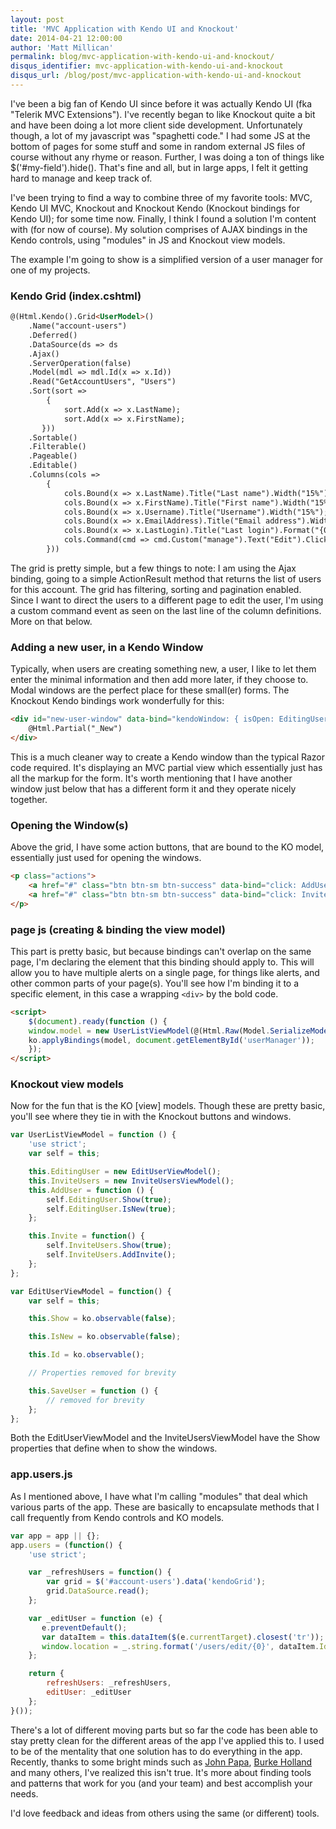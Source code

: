 ```yaml
---
layout: post
title: 'MVC Application with Kendo UI and Knockout'
date: 2014-04-21 12:00:00
author: 'Matt Millican'
permalink: blog/mvc-application-with-kendo-ui-and-knockout/
disqus_identifier: mvc-application-with-kendo-ui-and-knockout
disqus_url: /blog/post/mvc-application-with-kendo-ui-and-knockout
---
```


I've been a big fan of Kendo UI since before it was actually Kendo UI (fka "Telerik MVC Extensions").  I've recently began to like Knockout quite a bit and have been doing a lot more client side development.  Unfortunately though, a lot of my javascript was "spaghetti code."  I had some JS at the bottom of pages for some stuff and some in random external JS files of course without any rhyme or reason.  Further, I was doing a ton of things like $('#my-field').hide().  That's fine and all, but in large apps, I felt it getting hard to manage and keep track of.

I've been trying to find a way to combine three of my favorite tools: MVC, Kendo UI MVC, Knockout and Knockout Kendo (Knockout bindings for Kendo UI); for some time now.  Finally, I think I found a solution I'm content with (for now of course).  My solution comprises of AJAX bindings in the Kendo controls, using "modules" in JS and Knockout view models.

The example I'm going to show is a simplified version of a user manager for one of my projects.

### Kendo Grid (index.cshtml)

``` html
@(Html.Kendo().Grid<UserModel>()
    .Name("account-users")
    .Deferred()
    .DataSource(ds => ds
    .Ajax()
    .ServerOperation(false)
    .Model(mdl => mdl.Id(x => x.Id))
    .Read("GetAccountUsers", "Users")
    .Sort(sort =>
        {
            sort.Add(x => x.LastName);
            sort.Add(x => x.FirstName);
       }))
    .Sortable()
    .Filterable()
    .Pageable()
    .Editable()
    .Columns(cols =>
        {
            cols.Bound(x => x.LastName).Title("Last name").Width("15%");
            cols.Bound(x => x.FirstName).Title("First name").Width("15%");
            cols.Bound(x => x.Username).Title("Username").Width("15%");
            cols.Bound(x => x.EmailAddress).Title("Email address").Width("25%");
            cols.Bound(x => x.LastLogin).Title("Last login").Format("{0:d}").Width("15%");
            cols.Command(cmd => cmd.Custom("manage").Text("Edit").Click("Collab.users.editUser").SendDataKeys(true)).Width("15%");
        }))
```

The grid is pretty simple, but a few things to note: I am using the Ajax binding, going to a simple ActionResult method that returns the list of users for this account. The grid has filtering, sorting and pagination enabled. Since I want to direct the users to a different page to edit the user, I'm using a custom command event as seen on the last line of the column definitions. More on that below.

### Adding a new user, in a Kendo Window

Typically, when users are creating something new, a user, I like to let them enter the minimal information and then add more later, if they choose to.  Modal windows are the perfect place for these small(er) forms.  The Knockout Kendo bindings work wonderfully for this:

``` html
<div id="new-user-window" data-bind="kendoWindow: { isOpen: EditingUser.Show, width: 600, title: 'New user' }">
    @Html.Partial("_New")
</div>
```

This is a much cleaner way to create a Kendo window than the typical Razor code required.  It's displaying an MVC partial view which essentially just has all the markup for the form.  It's worth mentioning that I have another window just below that has a different form it and they operate nicely together.

### Opening the Window(s)

Above the grid, I have some action buttons, that are bound to the KO model, essentially just used for opening the windows.

``` html
<p class="actions">
    <a href="#" class="btn btn-sm btn-success" data-bind="click: AddUser">New user</a>
    <a href="#" class="btn btn-sm btn-success" data-bind="click: Invite">Invite user(s)</a>
</p>
```

### page js (creating & binding the view model)

This part is pretty basic, but because bindings can't overlap on the same page, I'm declaring the element that this binding should apply to.  This will allow you to have multiple alerts on a single page, for things like alerts, and other common parts of your page(s).  You'll see how I'm binding it to a specific element, in this case a wrapping `<div>` by the bold code.

``` html
<script>
    $(document).ready(function () {
    window.model = new UserListViewModel(@(Html.Raw(Model.SerializeModel())));
    ko.applyBindings(model, document.getElementById('userManager'));
    });
</script>
```

### Knockout view models

Now for the fun that is the KO [view] models.  Though these are pretty basic, you'll see where they tie in with the Knockout buttons and windows.

``` js
var UserListViewModel = function () {
    'use strict';
    var self = this;

    this.EditingUser = new EditUserViewModel();
    this.InviteUsers = new InviteUsersViewModel();
    this.AddUser = function () {
        self.EditingUser.Show(true);
        self.EditingUser.IsNew(true);
    };

    this.Invite = function() {
        self.InviteUsers.Show(true);
        self.InviteUsers.AddInvite();
    };
};

var EditUserViewModel = function() {
    var self = this;

    this.Show = ko.observable(false);

    this.IsNew = ko.observable(false);

    this.Id = ko.observable();

    // Properties removed for brevity

    this.SaveUser = function () {
        // removed for brevity
    };
};
```

Both the EditUserViewModel and the InviteUsersViewModel have the Show properties that define when to show the windows.

### app.users.js

As I mentioned above, I have what I'm calling "modules" that deal which various parts of the app.  These are basically to encapsulate methods that I call frequently from Kendo controls and KO models.

``` js
var app = app || {};
app.users = (function() {
    'use strict';

    var _refreshUsers = function() {
        var grid = $('#account-users').data('kendoGrid');
        grid.DataSource.read();
    };

    var _editUser = function (e) {
       e.preventDefault();
       var dataItem = this.dataItem($(e.currentTarget).closest('tr'));
       window.location = _.string.format('/users/edit/{0}', dataItem.Id);
    };

    return {
        refreshUsers: _refreshUsers,
        editUser: _editUser
    };
}());
```

There's a lot of different moving parts but so far the code has been able to stay pretty clean for the different areas of the app I've applied this to.  I used to be of the mentality that one solution has to do everything in the app.  Recently, thanks to some bright minds such as [John Papa](https://twitter.com/John_Papa), [Burke Holland](https://twitter.com/burkeholland) and many others, I've realized this isn't true.  It's more about finding tools and patterns that work for you (and your team) and best accomplish your needs.

I'd love feedback and ideas from others using the same (or different) tools.